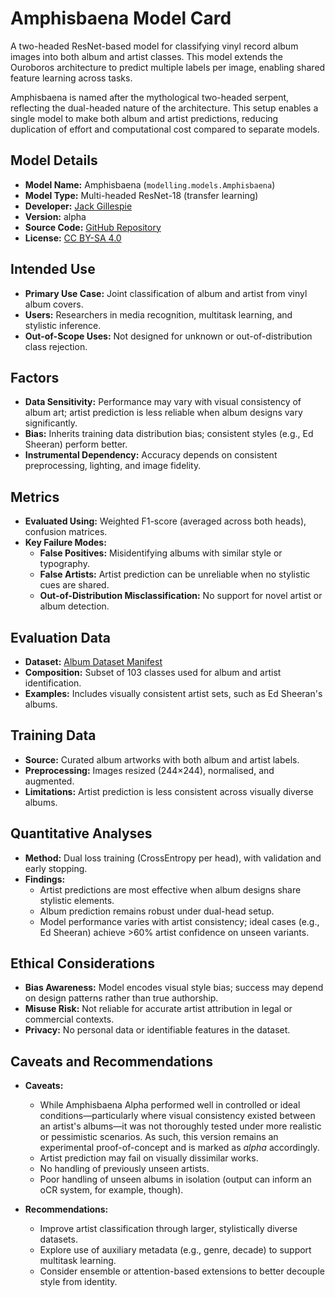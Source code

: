 # Amphisbaena Model Card

A two-headed ResNet-based model for classifying vinyl record album images into both album and artist classes. This model extends the Ouroboros architecture to predict multiple labels per image, enabling shared feature learning across tasks.

Amphisbaena is named after the mythological two-headed serpent, reflecting the dual-headed nature of the architecture. This setup enables a single model to make both album and artist predictions, reducing duplication of effort and computational cost compared to separate models.

## Model Details

- **Model Name:** Amphisbaena (`modelling.models.Amphisbaena`)
- **Model Type:** Multi-headed ResNet-18 (transfer learning)
- **Developer:** [Jack Gillespie](https://github.com/Razzula/)
- **Version:** alpha
- **Source Code:** [GitHub Repository](https://github.com/Razzula/virtual-turntable/tree/main/server/modelling/models)
- **License:** [CC BY-SA 4.0](https://creativecommons.org/licenses/by-sa/4.0/deed.en)

## Intended Use

- **Primary Use Case:** Joint classification of album and artist from vinyl album covers.
- **Users:** Researchers in media recognition, multitask learning, and stylistic inference.
- **Out-of-Scope Uses:** Not designed for unknown or out-of-distribution class rejection.

## Factors

- **Data Sensitivity:** Performance may vary with visual consistency of album art; artist prediction is less reliable when album designs vary significantly.
- **Bias:** Inherits training data distribution bias; consistent styles (e.g., Ed Sheeran) perform better.
- **Instrumental Dependency:** Accuracy depends on consistent preprocessing, lighting, and image fidelity.

## Metrics

- **Evaluated Using:** Weighted F1-score (averaged across both heads), confusion matrices.
- **Key Failure Modes:**
  - **False Positives:** Misidentifying albums with similar style or typography.
  - **False Artists:** Artist prediction can be unreliable when no stylistic cues are shared.
  - **Out-of-Distribution Misclassification:** No support for novel artist or album detection.

## Evaluation Data

- **Dataset:** [Album Dataset Manifest](https://github.com/Razzula/virtual-turntable/blob/63f087f36f2dacd62cf51ccb8731cc891d10850c/server/modelling/data/albums.json)
- **Composition:** Subset of 103 classes used for album and artist identification.
- **Examples:** Includes visually consistent artist sets, such as Ed Sheeran's albums.

## Training Data

- **Source:** Curated album artworks with both album and artist labels.
- **Preprocessing:** Images resized (244×244), normalised, and augmented.
- **Limitations:** Artist prediction is less consistent across visually diverse albums.

## Quantitative Analyses

- **Method:** Dual loss training (CrossEntropy per head), with validation and early stopping.
- **Findings:**
  - Artist predictions are most effective when album designs share stylistic elements.
  - Album prediction remains robust under dual-head setup.
  - Model performance varies with artist consistency; ideal cases (e.g., Ed Sheeran) achieve >60% artist confidence on unseen variants.

## Ethical Considerations

- **Bias Awareness:** Model encodes visual style bias; success may depend on design patterns rather than true authorship.
- **Misuse Risk:** Not reliable for accurate artist attribution in legal or commercial contexts.
- **Privacy:** No personal data or identifiable features in the dataset.

## Caveats and Recommendations

- **Caveats:**
  - While Amphisbaena Alpha performed well in controlled or ideal conditions—particularly where visual consistency existed between an artist's albums—it was not thoroughly tested under more realistic or pessimistic scenarios. As such, this version remains an experimental proof-of-concept and is marked as *alpha* accordingly.
  - Artist prediction may fail on visually dissimilar works.
  - No handling of previously unseen artists.
  - Poor handling of unseen albums in isolation (output can inform an oCR system, for example, though).

- **Recommendations:**
  - Improve artist classification through larger, stylistically diverse datasets.
  - Explore use of auxiliary metadata (e.g., genre, decade) to support multitask learning.
  - Consider ensemble or attention-based extensions to better decouple style from identity.
